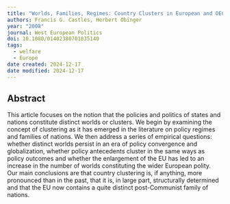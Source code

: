 ```yaml
---
title: "Worlds, Families, Regimes: Country Clusters in European and OECD Area Public Policy"
authors: Francis G. Castles, Herbert Obinger
year: "2008"
journal: West European Politics
doi: 10.1080/01402380701835140
tags:
  - welfare
  - Europe
date created: 2024-12-17
date modified: 2024-12-17
---
```


## Abstract

This article focuses on the notion that the policies and politics of states and nations constitute distinct worlds or clusters. We begin by examining the concept of clustering as it has emerged in the literature on policy regimes and families of nations. We then address a series of empirical questions: whether distinct worlds persist in an era of policy convergence and globalization, whether policy antecedents cluster in the same ways as policy outcomes and whether the enlargement of the EU has led to an increase in the number of worlds constituting the wider European polity. Our main conclusions are that country clustering is, if anything, more pronounced than in the past, that it is, in large part, structurally determined and that the EU now contains a quite distinct post-Communist family of nations.
